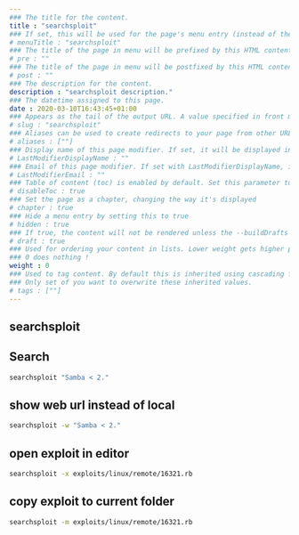 ```yaml
---
### The title for the content.
title : "searchsploit"
### If set, this will be used for the page's menu entry (instead of the `title` attribute)
# menuTitle : "searchsploit"
### The title of the page in menu will be prefixed by this HTML content
# pre : ""
### The title of the page in menu will be postfixed by this HTML content
# post : ""
### The description for the content.
description : "searchsploit description."
### The datetime assigned to this page.
date : 2020-03-10T16:43:45+01:00
### Appears as the tail of the output URL. A value specified in front matter will override the segment of the URL based on the filename.
# slug : "searchsploit"
### Aliases can be used to create redirects to your page from other URLs.
# aliases : [""]
### Display name of this page modifier. If set, it will be displayed in the footer.
# LastModifierDisplayName : ""
### Email of this page modifier. If set with LastModifierDisplayName, it will be displayed in the footer
# LastModifierEmail : ""
### Table of content (toc) is enabled by default. Set this parameter to true to disable it.
# disableToc : true
### Set the page as a chapter, changing the way it's displayed
# chapter : true
### Hide a menu entry by setting this to true
# hidden : true
### If true, the content will not be rendered unless the --buildDrafts flag is passed to the hugo command.
# draft : true
### Used for ordering your content in lists. Lower weight gets higher precedence. So content with lower weight will come first.
### 0 does nothing !
weight : 0
### Used to tag content. By default this is inherited using cascading from _index.md files
### Only set of you want to overwrite these inherited values.
# tags : [""]
---
```


## searchsploit

## Search

```bash
searchsploit "Samba < 2."
```

## show web url instead of local

```bash
searchsploit -w "Samba < 2."
```

## open exploit in editor

```bash
searchsploit -x exploits/linux/remote/16321.rb
```

## copy exploit to current folder

```bash
searchsploit -m exploits/linux/remote/16321.rb
```
